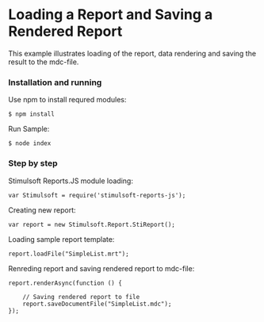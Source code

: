 # Loading a Report and Saving a Rendered Report

This example illustrates loading of the report, data rendering and saving the result to the mdc-file.

### Installation and running
Use npm to install requred modules:

    $ npm install

Run Sample:

    $ node index

### Step by step

Stimulsoft Reports.JS module loading:

    var Stimulsoft = require('stimulsoft-reports-js');

Creating new report:

    var report = new Stimulsoft.Report.StiReport();

Loading sample report template:

    report.loadFile("SimpleList.mrt");

Renreding report and saving rendered report to mdc-file:

    report.renderAsync(function () {
    
        // Saving rendered report to file
        report.saveDocumentFile("SimpleList.mdc");
    });
